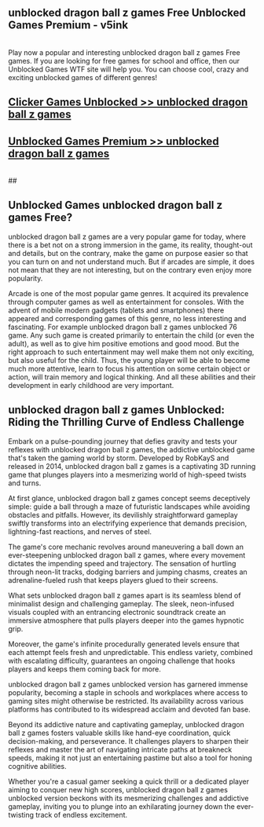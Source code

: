 ## unblocked dragon ball z games Free Unblocked Games Premium - v5ink <br>
<br>
Play now a popular and interesting unblocked dragon ball z games Free games. If you are looking for free games for school and office, then our Unblocked Games WTF site will help you. You can choose cool, crazy and exciting unblocked games of different genres!


##  [Clicker Games Unblocked >> unblocked dragon ball z games](http://freeplayer.one?title=unblocked_dragon_ball_z_games&ref=05)

##  [Unblocked Games Premium >> unblocked dragon ball z games](http://freeplayer.one?title=unblocked_dragon_ball_z_games&ref=05)
  <br>
  ##



## Unblocked Games unblocked dragon ball z games Free?

unblocked dragon ball z games are a very popular game for today, where there is a bet not on a strong immersion in the game, its reality, thought-out and details, but on the contrary, make the game on purpose easier so that you can turn on and not understand much. But if arcades are simple, it does not mean that they are not interesting, but on the contrary even enjoy more popularity.

Arcade is one of the most popular game genres. It acquired its prevalence through computer games as well as entertainment for consoles. With the advent of mobile modern gadgets (tablets and smartphones) there appeared and corresponding games of this genre, no less interesting and fascinating. For example unblocked dragon ball z games unblocked 76 game. Any such game is created primarily to entertain the child (or even the adult), as well as to give him positive emotions and good mood. But the right approach to such entertainment may well make them not only exciting, but also useful for the child. Thus, the young player will be able to become much more attentive, learn to focus his attention on some certain object or action, will train memory and logical thinking. And all these abilities and their development in early childhood are very important.

##  unblocked dragon ball z games Unblocked: Riding the Thrilling Curve of Endless Challenge

Embark on a pulse-pounding journey that defies gravity and tests your reflexes with unblocked dragon ball z games, the addictive unblocked game that's taken the gaming world by storm. Developed by RobKayS and released in 2014, unblocked dragon ball z games is a captivating 3D running game that plunges players into a mesmerizing world of high-speed twists and turns.

At first glance, unblocked dragon ball z games concept seems deceptively simple: guide a ball through a maze of futuristic landscapes while avoiding obstacles and pitfalls. However, its devilishly straightforward gameplay swiftly transforms into an electrifying experience that demands precision, lightning-fast reactions, and nerves of steel.

The game's core mechanic revolves around maneuvering a ball down an ever-steepening unblocked dragon ball z games, where every movement dictates the impending speed and trajectory. The sensation of hurtling through neon-lit tracks, dodging barriers and jumping chasms, creates an adrenaline-fueled rush that keeps players glued to their screens.

What sets unblocked dragon ball z games apart is its seamless blend of minimalist design and challenging gameplay. The sleek, neon-infused visuals coupled with an entrancing electronic soundtrack create an immersive atmosphere that pulls players deeper into the games hypnotic grip.

Moreover, the game's infinite procedurally generated levels ensure that each attempt feels fresh and unpredictable. This endless variety, combined with escalating difficulty, guarantees an ongoing challenge that hooks players and keeps them coming back for more.

unblocked dragon ball z games unblocked version has garnered immense popularity, becoming a staple in schools and workplaces where access to gaming sites might otherwise be restricted. Its availability across various platforms has contributed to its widespread acclaim and devoted fan base.

Beyond its addictive nature and captivating gameplay, unblocked dragon ball z games fosters valuable skills like hand-eye coordination, quick decision-making, and perseverance. It challenges players to sharpen their reflexes and master the art of navigating intricate paths at breakneck speeds, making it not just an entertaining pastime but also a tool for honing cognitive abilities.

Whether you're a casual gamer seeking a quick thrill or a dedicated player aiming to conquer new high scores, unblocked dragon ball z games unblocked version beckons with its mesmerizing challenges and addictive gameplay, inviting you to plunge into an exhilarating journey down the ever-twisting track of endless excitement.